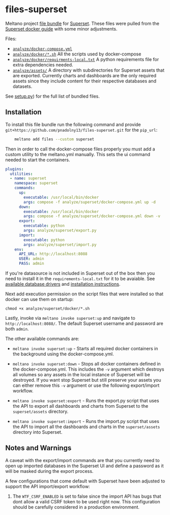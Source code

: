# files-superset

Meltano project [file bundle](https://meltano.com/docs/command-line-interface.html#file-bundle) for [Superset](https://superset.apache.org/). These files were pulled from the [Superset docker guide](https://superset.apache.org/docs/installation/installing-superset-using-docker-compose) with some minor adjustments.

Files:
- [`analyze/docker-compose.yml`](./bundle/analyze/docker-compose.yml) 
- [`analyze/docker/*.sh`](./bundle/analyze/docker/) All the scripts used by docker-compose
- [`analyze/docker/requirments-local.txt`](./bundle/analyze/docker/requirments-local.txt) A python requirements file for extra dependencies needed.
- [`analyze/assets/`](./bundle/analyze/assets) A directory with subdirectories for Superset assets that are exported. Currently charts and dashboards are the only required assets since they include content for their respective databases and datasets.

See [setup.py](./setup.py)) for the full list of bundled files.

## Installation

To install this file bundle run the following command and provide `git+https://github.com/pnadolny13/files-superset.git` for the `pip_url`:


```bash
    meltano add files --custom superset
```

Then in order to call the docker-compose files properly you must add a custom utility to the meltano.yml manually. This sets the ui command needed to start the containers.

```yml
plugins:
  utilities:
  - name: superset
    namespace: superset
    commands:
      up:
        executable: /usr/local/bin/docker
        args: compose -f analyze/superset/docker-compose.yml up -d
      down:
        executable: /usr/local/bin/docker
        args: compose -f analyze/superset/docker-compose.yml down -v
      export:
        executable: python
        args: analyze/superset/export.py
      import:
        executable: python
        args: analyze/superset/import.py
    env:
      API_URL: http://localhost:8088
      USER: admin
      PASS: admin
```

If you're datasource is not included in Superset out of the box then you need to install it in the `requirements-local.txt` for it to be avaiable. See [available database drivers](https://superset.apache.org/docs/databases/installing-database-drivers) and [installation instructions](https://superset.apache.org/docs/databases/dockeradddrivers).

Next add execution permission on the script files that were installed so that docker can use them on startup: 

`chmod +x analyze/superset/docker/*.sh`

Lastly, invoke via `meltano invoke superset:up` and navigate to `http://localhost:8088/`. The default Superset username and password are both `admin`.

The other available commands are:

* `meltano invoke superset:up` - Starts all required docker containers in the background using the docker-compose.yml.

* `meltano invoke superset:down` - Stops all docker containers defined in the docker-compose.yml. This includes the `-v` argument which destroys all volumes so any assets in the local instance of Superset will be destroyed. If you want stop Superset but still preserve your assets you can either remove this `-v` argument or use the following export/import workflow.

* `meltano invoke superset:export` - Runs the export.py script that uses the API to export all dashboards and charts from Superset to the `superset/assets` directory.

* `meltano invoke superset:import` - Runs the import.py script that uses the API to import all the dashboards and charts in the `superset/assets` directory into Superset.

## Notes and Warnings

A caveat with the export/import commands are that you currently need to open up imported databases in the Superset UI and define a password as it will be masked during the export process.

A few configurations that come default with Superset have been adjusted to support the API import/export workflow:

1. The `WTF_CSRF_ENABLED` is set to false since the import API has bugs that dont allow a valid CSRF token to be used right now. This configuration should be carefully considered in a production environment.
